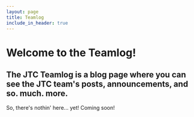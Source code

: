 ```yaml
---
layout: page
title: Teamlog
include_in_header: true
---
```

# Welcome to the Teamlog!
## The JTC Teamlog is a blog page where you can see the JTC team's posts, announcements, and so. much. more.

So, there's nothin' here... yet! Coming soon!

